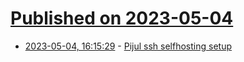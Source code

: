 # [Published on 2023-05-04](index.md)

* [2023-05-04, 16:15:29](https://lobste.rs/s/ren1x1/pijul_ssh_selfhosting_setup) - [Pijul ssh selfhosting setup](https://nest.pijul.com/tankf33der/selfhosting)
